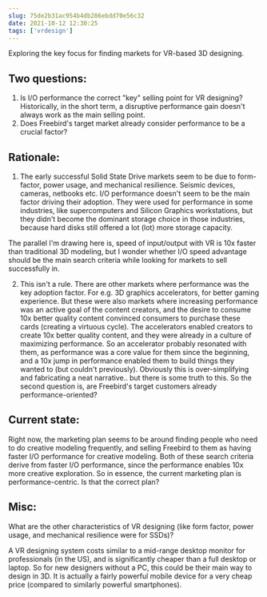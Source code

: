 ```yaml
---
slug: 75de2b31ac954b4db286ebdd70e56c32
date: 2021-10-12 12:30:25
tags: ['vrdesign']
---
```


Exploring the key focus for finding markets for VR-based 3D designing.

## Two questions:
1. Is I/O performance the correct "key" selling point for VR designing? Historically, in the short term, a disruptive performance gain doesn't always work as the main selling point.
2. Does Freebird's target market already consider performance to be a crucial factor?

## Rationale:
1. The early successful Solid State Drive markets seem to be due to form-factor, power usage, and mechanical resilience. Seismic devices, cameras, netbooks etc. I/O performance doesn't seem to be the main factor driving their adoption. They were used for performance in some industries, like supercomputers and Silicon Graphics workstations, but they didn't become the dominant storage choice in those industries, because hard disks still offered a lot (lot) more storage capacity.

The parallel I'm drawing here is, speed of input/output with VR is 10x faster than traditional 3D modeling, but I wonder whether I/O speed advantage should be the main search criteria while looking for markets to sell successfully in.

2. This isn't a rule. There are other markets where performance was the key adoption factor. For e.g. 3D graphics accelerators, for better gaming experience. But these were also markets where increasing performance was an active goal of the content creators, and the desire to consume 10x better quality content convinced consumers to purchase these cards (creating a virtuous cycle). The accelerators enabled creators to create 10x better quality content, and they were already in a culture of maximizing performance. So an accelerator probably resonated with them, as performance was a core value for them since the beginning, and a 10x jump in performance enabled them to build things they wanted to (but couldn't previously). Obviously this is over-simplifying and fabricating a neat narrative.. but there is some truth to this. So the second question is, are Freebird's target customers already performance-oriented?

## Current state:
Right now, the marketing plan seems to be around finding people who need to do creative modeling frequently, and selling Freebird to them as having faster I/O performance for creative modeling. Both of these search criteria derive from faster I/O performance, since the performance enables 10x more creative exploration. So in essence, the current marketing plan is performance-centric. Is that the correct plan?

## Misc:
What are the other characteristics of VR designing (like form factor, power usage, and mechanical resilience were for SSDs)?

A VR designing system costs similar to a mid-range desktop monitor for professionals (in the US), and is significantly cheaper than a full desktop or laptop. So for new designers without a PC, this could be their main way to design in 3D. It is actually a fairly powerful mobile device for a very cheap price (compared to similarly powerful smartphones).

